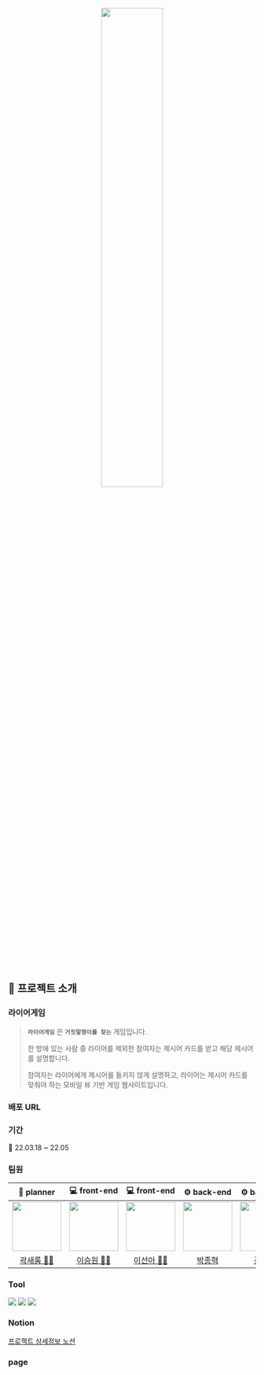 <p align="center"><img src="https://user-images.githubusercontent.com/78775910/168639154-042ca697-daa8-473e-80ea-d7081a76f975.png" width=50%></p>


## 🙊 프로젝트 소개

### 라이어게임
>**`라이어게임`** 은 **`거짓말쟁이를 찾는`** 게임입니다.
>
>한 방에 있는 사람 중 라이어를 제외한 참여자는 제시어 카드를 받고 해당 제시어를 설명합니다. 
>
>참여자는 라이어에게 제시어를 들키지 않게 설명하고, 라이어는 제시어 카드를 맞춰야 하는 모바일 뷰 기반 게임 웹사이트입니다.



### 배포 URL




### 기간
📆  22.03.18 ~ 22.05



### 팀원
|  📝 planner  |  💻 front-end  |  💻 front-end  |  ⚙ back-end  |  ⚙ back-end  |
| :------------: | :------------: | :------------: | :------------: | :------------: |
|  <img src="https://user-images.githubusercontent.com/78775910/168641817-4ee048df-f981-4384-840a-3f2b7fc72611.jpg" width=100>  |  <img src="https://user-images.githubusercontent.com/78775910/168642734-0759320f-e8db-4e3d-a406-206f46646cba.png" width=100> |  <img src="https://user-images.githubusercontent.com/78775910/168642726-08dd7045-3728-4317-b968-ffe3b23506e9.jpg" width=100>  |  <img src="https://user-images.githubusercontent.com/78775910/168642707-7bbfa0b9-9ed5-446c-abc4-d6f93a85e276.png" width=100>  |  <img src="https://user-images.githubusercontent.com/78775910/168642718-ef68a273-8c69-4909-9e11-2ed1d0008c61.png" width=100>  |
|  [곽새롬 👩‍💼](https://github.com/romzzi)  |  [이승원 👨‍🏫](https://github.com/SeungWon0921)  |  [이선아 👩‍🏫](https://github.com/ssun-aa)  |  [박종혁](https://github.com/jjonyo)  |  [김재찬](https://github.com/kjc6735)  |



### Tool
<img src="https://img.shields.io/badge/Springboot-6DB33F?style=for-the-badge&logo=Spring Boot&logoColor=white">
<img src="https://img.shields.io/badge/React-61DAFB?style=for-the-badge&logo=React&logoColor=white">
<img src="https://img.shields.io/badge/Figma-F24E1E?style=for-the-badge&logo=Figma&logoColor=white">



### Notion

[프로젝트 상세정보 노션](https://www.notion.so/7288a41786ed410899ab1ddbd4e80a75)



### page


